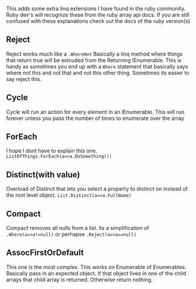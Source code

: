This adds some extra linq extensions I have found in the ruby community. Ruby dev's will recognize these from the ruby array api docs. If you are still confused with these explanations check out the docs of the ruby version(s)


## Reject

Reject works much like a `.WhereNot` Basically a linq method where things that return true will be exlcuded from the Returning IEnumerable. This is handy as sometimes you end up with a `Where` statement that basically says where not this and not that and not this other thing. Sometimes its easier to say reject this.


## Cycle

Cycle will run an action for every element in an IEnumerable. This will run forever unless you pass the number of times to enumerate over the array

## ForEach

I hope I dont have to explain this one. `ListOfThings.ForEach(a=>a.DoSomething())`

## Distinct(with value)

Overload of Distinct that lets you select a property to distinct on instead of the root level object. `List.Distinct(a=>a.FullName)`

## Compact

Compact removes all nulls from a list. its a simplification of `.Where(a=>a!=null)` or perhapse `.Reject(a=>a==null)`

## AssocFirstOrDefault

This one is the most complex. This works on Enumerable of Enumerables. Basically pass in an expected object. If that object lives in one of the child arrays that child array is returned. Otherwise return nothing.

